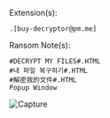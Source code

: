 Extension(s): 
```
.[buy-decryptor@pm.me]
```
Ransom Note(s): 
```
#DECRYPT MY FILES#.HTML
#내 파일 복구하기#.HTML
#解密我的文件#.HTML
Popup Window
```
![Capture](https://github.com/user-attachments/assets/1a6e4ebc-d08e-4578-8a3a-8f5f40b993fc)

